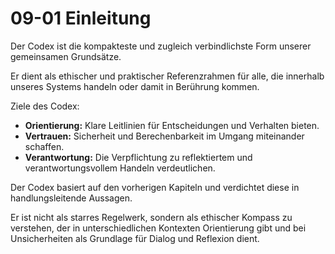 # 09-01 Einleitung

Der Codex ist die kompakteste und zugleich verbindlichste Form unserer gemeinsamen Grundsätze.  

Er dient als ethischer und praktischer Referenzrahmen für alle, die innerhalb unseres Systems handeln oder damit in Berührung kommen.

Ziele des Codex:

- **Orientierung:** Klare Leitlinien für Entscheidungen und Verhalten bieten.
- **Vertrauen:** Sicherheit und Berechenbarkeit im Umgang miteinander schaffen.
- **Verantwortung:** Die Verpflichtung zu reflektiertem und verantwortungsvollem Handeln verdeutlichen.

Der Codex basiert auf den vorherigen Kapiteln und verdichtet diese in handlungsleitende Aussagen.  

Er ist nicht als starres Regelwerk, sondern als ethischer Kompass zu verstehen, der in unterschiedlichen Kontexten Orientierung gibt und bei Unsicherheiten als Grundlage für Dialog und Reflexion dient.